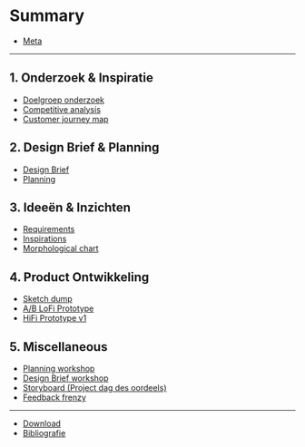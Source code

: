 # Summary

* [Meta](README.md)

---

## 1. Onderzoek & Inspiratie
* [Doelgroep onderzoek](research-and-inspiration/focus-group-research.md)
* [Competitive analysis](research-and-inspiration/competitive-analysis.md)
* [Customer journey map](research-and-inspiration/customer-journey.md)

## 2. Design Brief & Planning
* [Design Brief](designbrief-and-planning/design-brief.md)
* [Planning](designbrief-and-planning/planning.md)

## 3. Ideeën & Inzichten
* [Requirements](ideation-and-insights/requirements.md)
* [Inspirations]()
* [Morphological chart]()

## 4. Product Ontwikkeling
* [Sketch dump]()
* [A/B LoFi Prototype]()
* [HiFi Prototype v1]()

## 5. Miscellaneous
* [Planning workshop](misc/planning-workshop.md)
* [Design Brief workshop](misc/designbrief-workshop.md)
* [Storyboard (Project dag des oordeels)](misc/storyboard.md)
* [Feedback frenzy](misc/feedback-frenzy.md)

---

* [Download](misc/DOWNLOAD.md)
* [Bibliografie](misc/LITERATURE.md)
